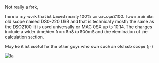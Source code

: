 Not really a fork,

here is my work that ist based nearly 100% on oscope2100. I own a similar old scope named DSO-220 USB and that is
technically mostly the same as the DSO2100. It is used universally on MAC OSX up to 10.14. The changes include a
wider time/dev from 5nS to 500mS and the elemination of the calculation section.

May be it ist useful for the other guys who own such an old usb scope (;-)

![la](https://raw.githubusercontent.com/ulrichloose/oscope2100/screen.png)
